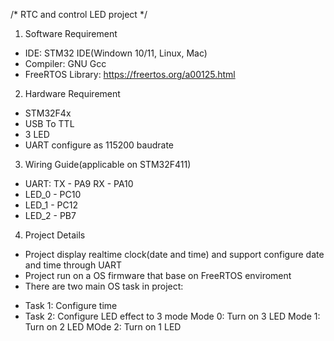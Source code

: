 /* RTC and control LED project */

1. Software Requirement
- IDE: STM32 IDE(Windown 10/11, Linux, Mac)
- Compiler: GNU Gcc
- FreeRTOS Library: https://freertos.org/a00125.html

2. Hardware Requirement
- STM32F4x
- USB To TTL
- 3 LED
- UART configure as 115200 baudrate

3. Wiring Guide(applicable on STM32F411)
- UART: TX - PA9
        RX - PA10
- LED_0 - PC10
- LED_1 - PC12
- LED_2 - PB7

4. Project Details
- Project display realtime clock(date and time) and support configure date and time through UART
- Project run on a OS firmware that base on FreeRTOS enviroment
- There are two main OS task in project:
+ Task 1: Configure time
+ Task 2: Configure LED effect to 3 mode
Mode 0: Turn on 3 LED
Mode 1: Turn on 2 LED
MOde 2: Turn on 1 LED







